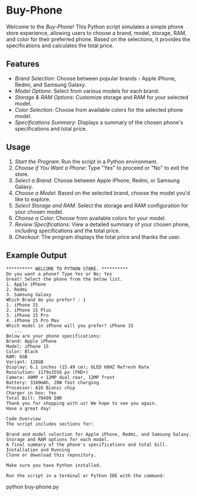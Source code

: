 # Buy-Phone

Welcome to the *Buy-Phone*! This Python script simulates a simple phone store experience, allowing users to choose a brand, model, storage, RAM, and color for their preferred phone. Based on the selections, it provides the specifications and calculates the total price.

## Features

- *Brand Selection*: Choose between popular brands - Apple iPhone, Redmi, and Samsung Galaxy.
- *Model Options*: Select from various models for each brand.
- *Storage & RAM Options*: Customize storage and RAM for your selected model.
- *Color Selection*: Choose from available colors for the selected phone model.
- *Specifications Summary*: Displays a summary of the chosen phone's specifications and total price.

## Usage

1. *Start the Program*: Run the script in a Python environment.
2. *Choose if You Want a Phone*: Type "Yes" to proceed or "No" to exit the store.
3. *Select a Brand*: Choose between Apple iPhone, Redmi, or Samsung Galaxy.
4. *Choose a Model*: Based on the selected brand, choose the model you'd like to explore.
5. *Select Storage and RAM*: Select the storage and RAM configuration for your chosen model.
6. *Choose a Color*: Choose from available colors for your model.
7. *Review Specifications*: View a detailed summary of your chosen phone, including specifications and the total price.
8. *Checkout*: The program displays the total price and thanks the user.

## Example Output

```plaintext
********** WELCOME TO PYTHON STORE. **********
Do you want a phone? Type Yes or No: Yes
Great! Select the phone from the below list.
1. Apple iPhone
2. Redmi
3. Samsung Galaxy
Which Brand do you prefer? : 1
1. iPhone 15
2. iPhone 15 Plus
3. iPhone 15 Pro
4. iPhone 15 Pro Max
Which model in iPhone will you prefer? iPhone 15
   ...
Below are your phone specifications:
Brand: Apple iPhone
Model: iPhone 15
Color: Black
RAM: 6GB
Variant: 128GB
Display: 6.1 inches (15.49 cm); OLED 60HZ Refresh Rate
Resolution: 1179x2556 px (FHD+)
Camera: 48MP + 12MP dual rear, 12MP front
Battery: 3349mAh, 20W fast charging
Processor: A16 Bionic chip
Charger in box: Yes
Total Bill: 70499 INR
Thank you for shopping with us! We hope to see you again. Have a great day!

Code Overview
The script includes sections for:

Brand and model selection for Apple iPhone, Redmi, and Samsung Galaxy.
Storage and RAM options for each model.
A final summary of the phone's specifications and total bill.
Installation and Running
Clone or download this repository.

Make sure you have Python installed.

Run the script in a terminal or Python IDE with the command:

```
python buy-phone.py

